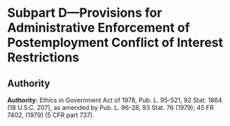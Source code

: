 # Subpart D—Provisions for Administrative Enforcement of Postemployment Conflict of Interest Restrictions

## Authority

**Authority:** Ethics in Government Act of 1978, Pub. L. 95-521, 92 Stat. 1864 (18 U.S.C. 207), as amended by Pub. L. 96-28, 93 Stat. 76 (1979); 45 FR 7402, (1979) (5 CFR part 737). 


